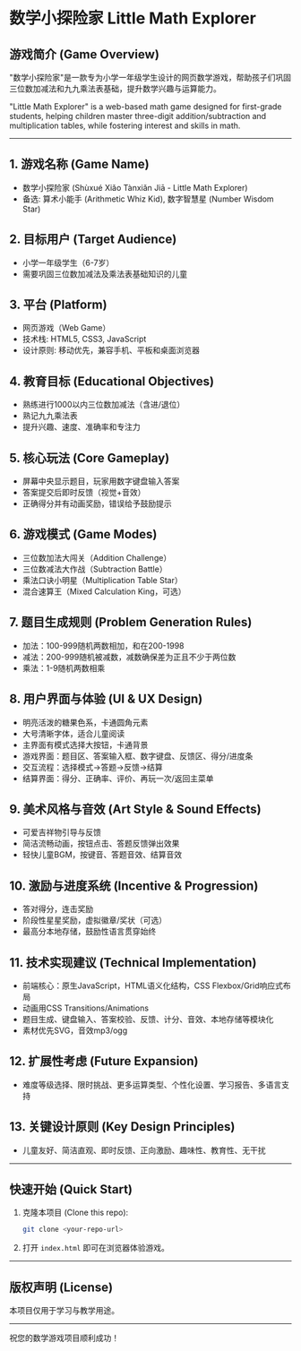 # 数学小探险家 Little Math Explorer

## 游戏简介 (Game Overview)

"数学小探险家"是一款专为小学一年级学生设计的网页数学游戏，帮助孩子们巩固三位数加减法和九九乘法表基础，提升数学兴趣与运算能力。

"Little Math Explorer" is a web-based math game designed for first-grade students, helping children master three-digit addition/subtraction and multiplication tables, while fostering interest and skills in math.

---

## 1. 游戏名称 (Game Name)
- 数学小探险家 (Shùxué Xiǎo Tànxiǎn Jiā - Little Math Explorer)
- 备选: 算术小能手 (Arithmetic Whiz Kid), 数字智慧星 (Number Wisdom Star)

## 2. 目标用户 (Target Audience)
- 小学一年级学生（6-7岁）
- 需要巩固三位数加减法及乘法表基础知识的儿童

## 3. 平台 (Platform)
- 网页游戏（Web Game）
- 技术栈: HTML5, CSS3, JavaScript
- 设计原则: 移动优先，兼容手机、平板和桌面浏览器

## 4. 教育目标 (Educational Objectives)
- 熟练进行1000以内三位数加减法（含进/退位）
- 熟记九九乘法表
- 提升兴趣、速度、准确率和专注力

## 5. 核心玩法 (Core Gameplay)
- 屏幕中央显示题目，玩家用数字键盘输入答案
- 答案提交后即时反馈（视觉+音效）
- 正确得分并有动画奖励，错误给予鼓励提示

## 6. 游戏模式 (Game Modes)
- 三位数加法大闯关（Addition Challenge）
- 三位数减法大作战（Subtraction Battle）
- 乘法口诀小明星（Multiplication Table Star）
- 混合速算王（Mixed Calculation King，可选）

## 7. 题目生成规则 (Problem Generation Rules)
- 加法：100-999随机两数相加，和在200-1998
- 减法：200-999随机被减数，减数确保差为正且不少于两位数
- 乘法：1-9随机两数相乘

## 8. 用户界面与体验 (UI & UX Design)
- 明亮活泼的糖果色系，卡通圆角元素
- 大号清晰字体，适合儿童阅读
- 主界面有模式选择大按钮，卡通背景
- 游戏界面：题目区、答案输入框、数字键盘、反馈区、得分/进度条
- 交互流程：选择模式→答题→反馈→结算
- 结算界面：得分、正确率、评价、再玩一次/返回主菜单

## 9. 美术风格与音效 (Art Style & Sound Effects)
- 可爱吉祥物引导与反馈
- 简洁流畅动画，按钮点击、答题反馈弹出效果
- 轻快儿童BGM，按键音、答题音效、结算音效

## 10. 激励与进度系统 (Incentive & Progression)
- 答对得分，连击奖励
- 阶段性星星奖励，虚拟徽章/奖状（可选）
- 最高分本地存储，鼓励性语言贯穿始终

## 11. 技术实现建议 (Technical Implementation)
- 前端核心：原生JavaScript，HTML语义化结构，CSS Flexbox/Grid响应式布局
- 动画用CSS Transitions/Animations
- 题目生成、键盘输入、答案校验、反馈、计分、音效、本地存储等模块化
- 素材优先SVG，音效mp3/ogg

## 12. 扩展性考虑 (Future Expansion)
- 难度等级选择、限时挑战、更多运算类型、个性化设置、学习报告、多语言支持

## 13. 关键设计原则 (Key Design Principles)
- 儿童友好、简洁直观、即时反馈、正向激励、趣味性、教育性、无干扰

---

## 快速开始 (Quick Start)

1. 克隆本项目 (Clone this repo):
   ```bash
   git clone <your-repo-url>
   ```
2. 打开 `index.html` 即可在浏览器体验游戏。

---

## 版权声明 (License)

本项目仅用于学习与教学用途。

---

祝您的数学游戏项目顺利成功！ 